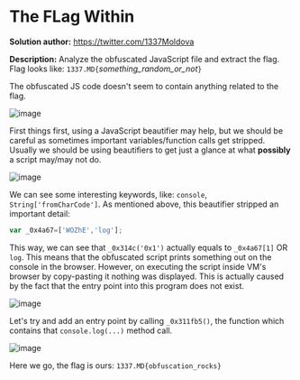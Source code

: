 The FLag Within
=================

**Solution author:** https://twitter.com/1337Moldova

**Description:** Analyze the obfuscated JavaScript file and extract the flag. Flag looks like: `1337.MD{`*something_random_or_not*`}`

The obfuscated JS code doesn't seem to contain anything related to the flag.

![image](https://user-images.githubusercontent.com/51073630/58409228-91f12e80-8067-11e9-826f-7cb3e0a68de5.png)

First things first, using a JavaScript beautifier may help, but we should be careful as sometimes important variables/function calls get stripped. Usually we should be using beautifiers to get just a glance at what **possibly** a script may/may not do.

![image](https://user-images.githubusercontent.com/51073630/58414198-9cfd8c00-8072-11e9-8763-5e7157261f9c.png)

We can see some interesting keywords, like: `console`, `String['fromCharCode']`. As mentioned above, this beautifier stripped an important detail:

```javascript
var _0x4a67=['WOZhE','log'];
```

This way, we can see that `_0x314c('0x1')` actually equals to `_0x4a67[1]` OR `log`. This means that the obfuscated script prints something out on the console in the browser. However, on executing the script inside VM's browser by copy-pasting it nothing was displayed. This is actually caused by the fact that the entry point into this program does not exist.

![image](https://user-images.githubusercontent.com/51073630/58414620-d97db780-8073-11e9-831e-dd191d67c6b4.png)

Let's try and add an entry point by calling `_0x311fb5()`, the function which contains that `console.log(...)` method call.

![image](https://user-images.githubusercontent.com/51073630/58414681-0762fc00-8074-11e9-9312-31d782b2d896.png)

Here we go, the flag is ours: `1337.MD{obfuscation_rocks}`
